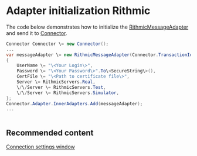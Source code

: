 # Adapter initialization Rithmic

The code below demonstrates how to initialize the [RithmicMessageAdapter](../api/StockSharp.Rithmic.RithmicMessageAdapter.html) and send it to [Connector](../api/StockSharp.Algo.Connector.html).

```cs
Connector Connector \= new Connector();				
...				
var messageAdapter \= new RithmicMessageAdapter(Connector.TransactionIdGenerator)
{
    UserName \= "\<Your Login\>",
    Password \= "\<Your Password\>".To\<SecureString\>(),
    CertFile \= "\<Path to certificate file\>",
    Server \= RithmicServers.Real,
    \/\/Server \= RithmicServers.Test,
    \/\/Server \= RithmicServers.Simulator,  
};
Connector.Adapter.InnerAdapters.Add(messageAdapter);
...	
							
```

## Recommended content

[Connection settings window](API_UI_ConnectorWindow.md)
